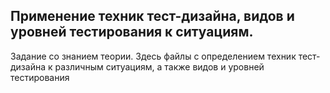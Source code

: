 ## Применение техник тест-дизайна, видов и уровней тестирования к ситуациям.

Задание со знанием теории. Здесь файлы с определением техник тест-дизайна к различным ситуациям, а также видов и уровней тестирования
